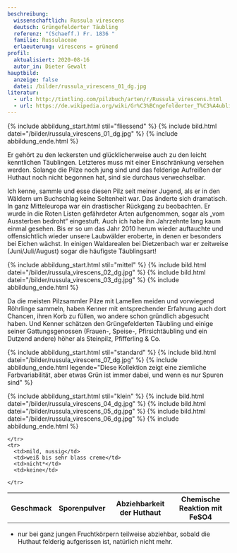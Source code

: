 ```yaml
---
beschreibung:
  wissenschaftlich: Russula virescens
  deutsch: Grüngefelderter Täubling
  referenz: "(Schaeff.) Fr. 1836 "
  familie: Russulaceae
  erlaeuterung: virescens = grünend
profil:
  aktualisiert: 2020-08-16
  autor_in: Dieter Gewalt
hauptbild:
  anzeige: false
  datei: /bilder/russula_virescens_01_dg.jpg
literatur:
  - url: http://tintling.com/pilzbuch/arten/r/Russula_virescens.html
  - url: https://de.wikipedia.org/wiki/Gr%C3%BCngefelderter_T%C3%A4ubling
---
```

{% include abbildung_start.html stil="fliessend" %}
{% include bild.html datei="/bilder/russula_virescens_01_dg.jpg" %}
{% include abbildung_ende.html %}

Er gehört zu den leckersten und glücklicherweise auch zu den leicht kenntlichen Täublingen. Letzteres muss mit einer Einschränkung versehen werden. Solange die Pilze noch jung sind und das felderige Aufreißen der Huthaut noch nicht begonnen hat, sind sie durchaus verwechselbar.

Ich kenne, sammle und esse diesen Pilz seit meiner Jugend, als er in den Wäldern um Buchschlag keine Seltenheit war. Das änderte sich dramatisch. In ganz Mitteleuropa war ein drastischer Rückgang zu beobachten. Er wurde in die Roten Listen gefährdeter Arten aufgenommen, sogar als „vom Aussterben bedroht“ eingestuft. Auch ich habe ihn Jahrzehnte lang kaum einmal gesehen. Bis er so um das Jahr 2010 herum wieder auftauchte und offensichtlich wieder unsere Laubwälder eroberte, in denen er besonders bei Eichen wächst. In einigen Waldarealen bei Dietzenbach war er zeitweise (Juni/Juli/August) sogar die häufigste Täublingsart!

{% include abbildung_start.html stil="mittel" %}
{% include bild.html datei="/bilder/russula_virescens_02_dg.jpg" %}
{% include bild.html datei="/bilder/russula_virescens_03_dg.jpg" %}
{% include abbildung_ende.html %}

Da die meisten Pilzsammler Pilze mit Lamellen meiden und vorwiegend Röhrlinge sammeln, haben Kenner mit entsprechender Erfahrung auch dort Chancen, ihren Korb zu füllen, wo andere schon gründlich abgesucht haben. Und Kenner schätzen den Grüngefelderten Täubling und einige seiner Gattungsgenossen (Frauen-, Speise-, Pfirsichtäubling und ein Dutzend andere) höher als Steinpilz, Pfifferling & Co.

{% include abbildung_start.html stil="standard" %}
{% include bild.html datei="/bilder/russula_virescens_07_dg.jpg" %}
{% include abbildung_ende.html legende="Diese Kollektion zeigt eine ziemliche Farbvariabilität, aber etwas Grün ist immer dabei, und wenn es nur Spuren sind" %}

{% include abbildung_start.html stil="klein" %}
{% include bild.html datei="/bilder/russula_virescens_04_dg.jpg" %}
{% include bild.html datei="/bilder/russula_virescens_05_dg.jpg" %}
{% include bild.html datei="/bilder/russula_virescens_06_dg.jpg" %}
{% include abbildung_ende.html %}

<div class="table-responsive">
  <table class="table taeubling">
    <tr>
      <th rowspan="2">Geschmack</th>
      <th rowspan="2">Sporenpulver</th>
      <th rowspan="2">Abziehbarkeit der Huthaut</th>
      <th colspan="3" class="text-center">Chemische Reaktion mit FeSO4</th>
    </tr>
    <tr>
      
      
    </tr>
    <tr>
      <td>mild, nussig</td>
      <td>weiß bis sehr blass creme</td>
      <td>nicht*</td>
      <td>keine</td>
       
    </tr>
  </table>
</div>

* nur bei ganz jungen Fruchtkörpern teilweise abziehbar, sobald die Huthaut felderig aufgerissen ist, natürlich nicht mehr. 